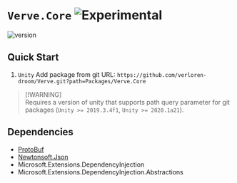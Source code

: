 # `Verve.Core` ![Experimental](https://img.shields.io/badge/status-experimental-orange.svg)

![version](https://img.shields.io/badge/version-0.0.1-blue)

## Quick Start

1. `Unity` Add package from git URL: `https://github.com/verloren-droom/Verve.git?path=Packages/Verve.Core`

> [!WARNING]\
> Requires a version of unity that supports path query parameter for git packages (`Unity >= 2019.3.4f1`, `Unity >= 2020.1a21`).

## Dependencies
- [ProtoBuf](https://github.com/protobuf-net/protobuf-net)
- [Newtonsoft.Json](https://github.com/JamesNK/Newtonsoft.Json)
- Microsoft.Extensions.DependencyInjection
- Microsoft.Extensions.DependencyInjection.Abstractions